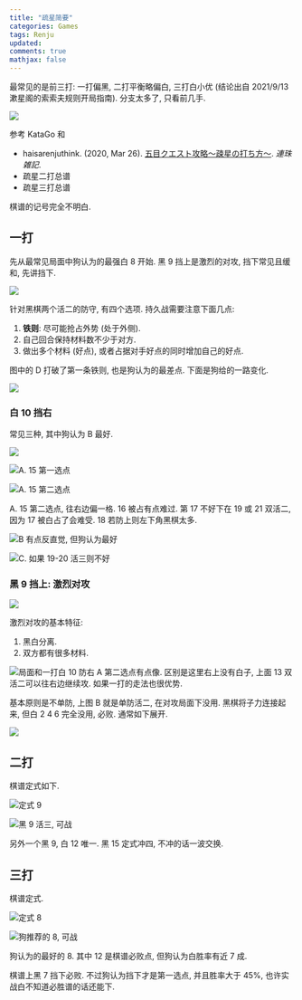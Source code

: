 ```yaml
---
title: "疏星简要"
categories: Games
tags: Renju
updated: 
comments: true
mathjax: false
---
```


最常见的是前三打: 一打偏黑, 二打平衡略偏白, 三打白小优 (结论出自 2021/9/13 漱星阁的索索夫规则开局指南). 分支太多了, 只看前几手.

![](https://shiina18.github.io/assets/posts/images/20211015232029144_24831.png)

参考 KataGo 和

- haisarenjuthink. (2020, Mar 26). [五目クエスト攻略～疎星の打ち方～](https://renjuvarious.hatenablog.jp/entry/2020/03/26/190000). *連珠雑記*.
- 疏星二打总谱
- 疏星三打总谱

棋谱的记号完全不明白.

<!-- more -->

## 一打

先从最常见局面中狗认为的最强白 8 开始. 黑 9 挡上是激烈的对攻, 挡下常见且缓和, 先讲挡下.

![](https://shiina18.github.io/assets/posts/images/20211015233027134_32290.png)

针对黑棋两个活二的防守, 有四个选项. 持久战需要注意下面几点: 

1. **铁则**: 尽可能抢占外势 (处于外侧).
2. 自己回合保持材料数不少于对方.
3. 做出多个材料 (好点), 或者占据对手好点的同时增加自己的好点.

图中的 D 打破了第一条铁则, 也是狗认为的最差点. 下面是狗给的一路变化.

![](https://shiina18.github.io/assets/posts/images/20211015235602106_11922.png)

### 白 10 挡右

常见三种, 其中狗认为 B 最好.

![](https://shiina18.github.io/assets/posts/images/20211016092013588_4677.png)

![A. 15 第一选点](https://shiina18.github.io/assets/posts/images/20211016092305398_6739.png "A. 15 第一选点")

![A. 15 第二选点](https://shiina18.github.io/assets/posts/images/20211017224840879_21552.png "A. 15 第二选点")

A. 15 第二选点, 往右边偏一格. 16 被占有点难过. 第 17 不好下在 19 或 21 双活二, 因为 17 被白占了会难受. 18 若防上则左下角黑棋太多.

![B 有点反直觉, 但狗认为最好](https://shiina18.github.io/assets/posts/images/20211016092129000_12023.png "B 有点反直觉, 但狗认为最好")

![C. 如果 19-20 活三则不好](https://shiina18.github.io/assets/posts/images/20211016092911687_6164.png "C. 如果 19-20 活三则不好")

### 黑 9 挡上: 激烈对攻

![](https://shiina18.github.io/assets/posts/images/20211016085934671_9265.png)

激烈对攻的基本特征:

1. 黑白分离.
2. 双方都有很多材料.

![局面和一打白 10 防右 A 第二选点有点像. 区别是这里右上没有白子, 上面 13 双活二可以往右边继续攻. 如果一打的走法也很优势.](https://shiina18.github.io/assets/posts/images/20211016090023687_31809.png "局面和一打白 10 防右 A 第二选点有点像. 区别是这里右上没有白子, 上面 13 双活二可以往右边继续攻. 如果一打的走法也很优势.")

基本原则是不单防, 上图 B 就是单防活二, 在对攻局面下没用. 黑棋将子力连接起来, 但白 2 4 6 完全没用, 必败.  通常如下展开.

![](https://shiina18.github.io/assets/posts/images/20211016090144170_30265.png)

## 二打

棋谱定式如下.

![定式 9](https://shiina18.github.io/assets/posts/images/20211016093515708_4799.png "定式 9")

![黑 9 活三, 可战](https://shiina18.github.io/assets/posts/images/20211016133151508_14268.png "黑 9 活三, 可战")

另外一个黑 9, 白 12 唯一. 黑 15 定式冲四, 不冲的话一波交换.

## 三打

棋谱定式.

![定式 8](https://shiina18.github.io/assets/posts/images/20211016094224338_27813.png "定式 8")

![狗推荐的 8, 可战](https://shiina18.github.io/assets/posts/images/20211016094927544_20526.png "狗推荐的 8, 可战")

狗认为的最好的 8. 其中 12 是棋谱必败点, 但狗认为白胜率有近 7 成.

棋谱上黑 7 挡下必败. 不过狗认为挡下才是第一选点, 并且胜率大于 45%, 也许实战白不知道必胜谱的话还能下.